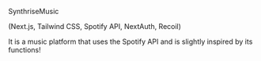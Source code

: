 SynthriseMusic

(Next.js, Tailwind CSS, Spotify API, NextAuth, Recoil)

It is a music platform that uses the Spotify API and is slightly inspired by its functions!
